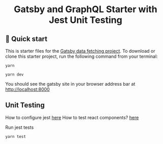 <h1 align="center">
  Gatsby and GraphQL Starter with Jest Unit Testing
</h1>

## 🚀 Quick start

This is starter files for the [Gatsby data fetching project](https://gatsbydatafetchinggraphql.gatsbyjs.io/). To download or clone this starter project, run the following command from your terminal:

```
yarn
```

```
yarn dev
```

You should see the gatsby site in your browser address bar at [http://localhost:8000](http://localhost:8000)


## Unit Testing

How to configure jest [here](https://www.gatsbyjs.com/docs/how-to/testing/unit-testing/)
How to test react components? [here](https://www.gatsbyjs.com/docs/how-to/testing/testing-react-components/)

Run jest tests
```
yarn test
```
